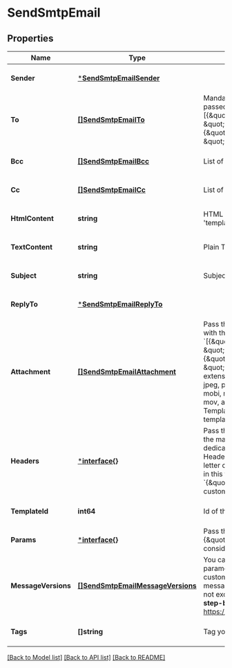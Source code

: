 # SendSmtpEmail

## Properties
Name | Type | Description | Notes
------------ | ------------- | ------------- | -------------
**Sender** | [***SendSmtpEmailSender**](sendSmtpEmail_sender.md) |  | [optional] [default to null]
**To** | [**[]SendSmtpEmailTo**](sendSmtpEmail_to.md) | Mandatory if messageVersions are not passed, ignored if messageVersions are passed. List of email addresses and names (optional) of the recipients. For example, [{\&quot;name\&quot;:\&quot;Jimmy\&quot;, \&quot;email\&quot;:\&quot;jimmy98@example.com\&quot;}, {\&quot;name\&quot;:\&quot;Joe\&quot;, \&quot;email\&quot;:\&quot;joe@example.com\&quot;}] | [optional] [default to null]
**Bcc** | [**[]SendSmtpEmailBcc**](sendSmtpEmail_bcc.md) | List of email addresses and names (optional) of the recipients in bcc | [optional] [default to null]
**Cc** | [**[]SendSmtpEmailCc**](sendSmtpEmail_cc.md) | List of email addresses and names (optional) of the recipients in cc | [optional] [default to null]
**HtmlContent** | **string** | HTML body of the message ( Mandatory if &#x27;templateId&#x27; is not passed, ignored if &#x27;templateId&#x27; is passed ) | [optional] [default to null]
**TextContent** | **string** | Plain Text body of the message ( Ignored if &#x27;templateId&#x27; is passed ) | [optional] [default to null]
**Subject** | **string** | Subject of the message. Mandatory if &#x27;templateId&#x27; is not passed | [optional] [default to null]
**ReplyTo** | [***SendSmtpEmailReplyTo**](sendSmtpEmail_replyTo.md) |  | [optional] [default to null]
**Attachment** | [**[]SendSmtpEmailAttachment**](sendSmtpEmail_attachment.md) | Pass the absolute URL (no local file) or the base64 content of the attachment along with the attachment name (Mandatory if attachment content is passed). For example, &#x60;[{\&quot;url\&quot;:\&quot;https://attachment.domain.com/myAttachmentFromUrl.jpg\&quot;, \&quot;name\&quot;:\&quot;myAttachmentFromUrl.jpg\&quot;}, {\&quot;content\&quot;:\&quot;base64 example content\&quot;, \&quot;name\&quot;:\&quot;myAttachmentFromBase64.jpg\&quot;}]&#x60;. Allowed extensions for attachment file: xlsx, xls, ods, docx, docm, doc, csv, pdf, txt, gif, jpg, jpeg, png, tif, tiff, rtf, bmp, cgm, css, shtml, html, htm, zip, xml, ppt, pptx, tar, ez, ics, mobi, msg, pub, eps, odt, mp3, m4a, m4v, wma, ogg, flac, wav, aif, aifc, aiff, mp4, mov, avi, mkv, mpeg, mpg and wmv ( If &#x27;templateId&#x27; is passed and is in New Template Language format then both attachment url and content are accepted. If template is in Old template Language format, then &#x27;attachment&#x27; is ignored ) | [optional] [default to null]
**Headers** | [***interface{}**](interface{}.md) | Pass the set of custom headers (not the standard headers) that shall be sent along the mail headers in the original email. &#x27;sender.ip&#x27; header can be set (only for dedicated ip users) to mention the IP to be used for sending transactional emails. Headers are allowed in &#x60;This-Case-Only&#x60; (i.e. words separated by hyphen with first letter of each word in capital letter), they will be converted to such case styling if not in this format in the request payload. For example, &#x60;{\&quot;sender.ip\&quot;:\&quot;1.2.3.4\&quot;, \&quot;X-Mailin-custom\&quot;:\&quot;some_custom_header\&quot;}&#x60;. | [optional] [default to null]
**TemplateId** | **int64** | Id of the template. Mandatory if messageVersions are passed | [optional] [default to null]
**Params** | [***interface{}**](interface{}.md) | Pass the set of attributes to customize the template. For example, {\&quot;FNAME\&quot;:\&quot;Joe\&quot;, \&quot;LNAME\&quot;:\&quot;Doe\&quot;}. It&#x27;s considered only if template is in New Template Language format. | [optional] [default to null]
**MessageVersions** | [**[]SendSmtpEmailMessageVersions**](sendSmtpEmail_messageVersions.md) | You can customize and send out multiple versions of a templateId. Some global parameters such as **to(mandatory), bcc, cc, replyTo, subject** can also be customized specific to each version. The size of individual params in all the messageVersions shall not exceed 100 KB limit and that of cumulative params shall not exceed 1000 KB. This feature is currently in its beta version. You can follow this **step-by-step guide** on how to use **messageVersions** to batch send emails - https://developers.sendinblue.com/docs/batch-send-transactional-emails | [optional] [default to null]
**Tags** | **[]string** | Tag your emails to find them more easily | [optional] [default to null]

[[Back to Model list]](../README.md#documentation-for-models) [[Back to API list]](../README.md#documentation-for-api-endpoints) [[Back to README]](../README.md)


